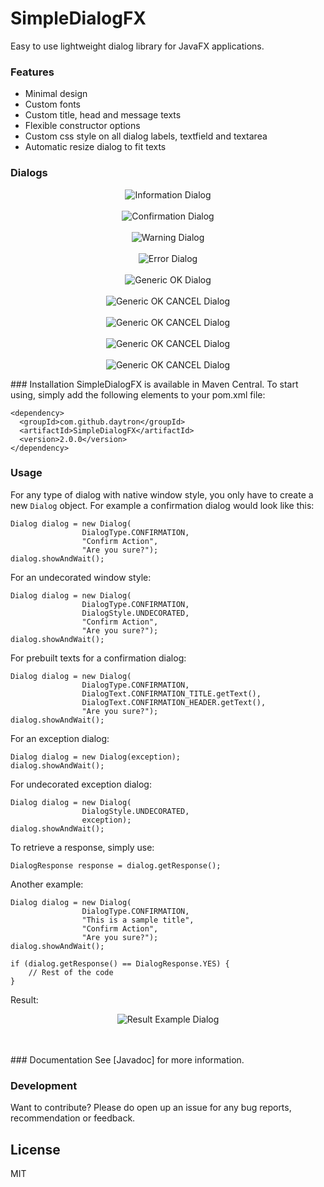 # SimpleDialogFX   

Easy to use lightweight dialog library for JavaFX applications.

### Features
  - Minimal design 
  - Custom fonts
  - Custom title, head and message texts
  - Flexible constructor options
  - Custom css style on all dialog labels, textfield and textarea
  - Automatic resize dialog to fit texts


### Dialogs
<p align="center">
<img src ="https://raw.githubusercontent.com/Daytron/SimpleDialogFX/master/Screenshots/InfoDialog.png?token=AGk1WtIl0yQai-c3MiXwwyPwtbakmtY4ks5UmUB6wA%3D%3D" alt="Information Dialog" />
<br /><br />
<img src ="https://raw.githubusercontent.com/Daytron/SimpleDialogFX/master/Screenshots/ConfirmDialog.png?token=AGk1Wszv2Ed0NeExs00rvs0RxzWKNHquks5UmUChwA%3D%3D" alt="Confirmation Dialog" />
<br /><br />
<img src ="https://raw.githubusercontent.com/Daytron/SimpleDialogFX/master/Screenshots/WarningDialog.png?token=AGk1WkOat2dl0G-gUxoeE8ockiVejWY-ks5UmUC6wA%3D%3D" alt="Warning Dialog" />
<br /><br />
<img src ="https://raw.githubusercontent.com/Daytron/SimpleDialogFX/master/Screenshots/ErrorDialog.png?token=AGk1Why_GDl4ELib3F_X8rq1NS2chp1kks5UmUDQwA%3D%3D" alt="Error Dialog" />
<br /><br />
<img src ="https://raw.githubusercontent.com/Daytron/SimpleDialogFX/master/Screenshots/GenericOKDialog.png?token=AGk1Whpo9J-RTuqldAtwGAGa-qAG1jXxks5UmUHzwA%3D%3D" alt="Generic OK Dialog" />
<br /><br />
<img src="https://raw.githubusercontent.com/Daytron/SimpleDialogFX/master/Screenshots/GenericOKCANCELDialog.png" alt="Generic OK CANCEL Dialog" />
<br /><br />
<img src="https://raw.githubusercontent.com/Daytron/SimpleDialogFX/master/Screenshots/GenericYESNODialog.png" alt="Generic OK CANCEL Dialog" />
<br /><br />
<img src="https://raw.githubusercontent.com/Daytron/SimpleDialogFX/master/Screenshots/InputTextDialog.png" alt="Generic OK CANCEL Dialog" />
<br /><br />
<img src="https://raw.githubusercontent.com/Daytron/SimpleDialogFX/master/Screenshots/ExceptionDialog.png" alt="Generic OK CANCEL Dialog" />
</p>
### Installation
SimpleDialogFX is available in Maven Central. To start using, simply add the following elements to your pom.xml file:

```
<dependency>
  <groupId>com.github.daytron</groupId>
  <artifactId>SimpleDialogFX</artifactId>
  <version>2.0.0</version>
</dependency>
```

### Usage
For any type of dialog with native window style, you only have to create a new `Dialog` object. For example a confirmation dialog would look like this:
```
Dialog dialog = new Dialog(
                DialogType.CONFIRMATION,
                "Confirm Action",
                "Are you sure?");
dialog.showAndWait();
```
For an undecorated window style:
```
Dialog dialog = new Dialog(
                DialogType.CONFIRMATION,
                DialogStyle.UNDECORATED,
                "Confirm Action",
                "Are you sure?");
dialog.showAndWait();
```
For prebuilt texts for a confirmation dialog:
```
Dialog dialog = new Dialog(
                DialogType.CONFIRMATION,
                DialogText.CONFIRMATION_TITLE.getText(),
                DialogText.CONFIRMATION_HEADER.getText(),
                "Are you sure?");
dialog.showAndWait();
```

For an exception dialog:
```
Dialog dialog = new Dialog(exception);
dialog.showAndWait();
```

For undecorated exception dialog:
```
Dialog dialog = new Dialog(
                DialogStyle.UNDECORATED,
                exception);
dialog.showAndWait();
```

To retrieve a response, simply use:
```
DialogResponse response = dialog.getResponse();
```
Another example:
```
Dialog dialog = new Dialog(
                DialogType.CONFIRMATION,
                "This is a sample title",
                "Confirm Action",
                "Are you sure?");
dialog.showAndWait();

if (dialog.getResponse() == DialogResponse.YES) {
    // Rest of the code
}
```

Result:
<p align="center">
<img src ="https://raw.githubusercontent.com/Daytron/SimpleDialogFX/master/Screenshots/Example1.png?token=AGk1WoIR64Ya--Vi2cwke9I-LhXW-_fsks5UmUF-wA%3D%3D" alt="Result Example Dialog" />
</p>
<br /><br />
### Documentation
See [Javadoc] for more information.

### Development

Want to contribute? Please do open up an issue for any bug reports, recommendation or feedback. 



License
----

MIT

[Javadoc]:https://daytron.github.io/SimpleDialogFX/apidocs/
